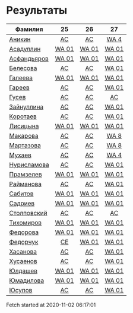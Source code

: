 # Результаты
Фамилия | 25| 26| 27
---|:---:|:---:|:---:
[Аникин](Аникин/README.md)  | [AC](Аникин/25.md) | [AC](Аникин/26.md) | [WA 4](Аникин/27.md)
[Асадуллин](Асадуллин/README.md)  | [WA 01](Асадуллин/25.md) | [WA 01](Асадуллин/26.md) | [WA 01](Асадуллин/27.md)
[Асфандьяров](Асфандьяров/README.md)  | [WA 01](Асфандьяров/25.md) | [WA 01](Асфандьяров/26.md) | [WA 01](Асфандьяров/27.md)
[Белесова](Белесова/README.md)  | [AC](Белесова/25.md) | [AC](Белесова/26.md) | [WA 01](Белесова/27.md)
[Галеева](Галеева/README.md)  | [WA 01](Галеева/25.md) | [WA 01](Галеева/26.md) | [WA 01](Галеева/27.md)
[Гареев](Гареев/README.md)  | [AC](Гареев/25.md) | [AC](Гареев/26.md) | [WA 01](Гареев/27.md)
[Гусев](Гусев/README.md)  | [AC](Гусев/25.md) | [AC](Гусев/26.md) | [AC](Гусев/27.md)
[Зайнуллина](Зайнуллина/README.md)  | [AC](Зайнуллина/25.md) | [AC](Зайнуллина/26.md) | [WA 01](Зайнуллина/27.md)
[Коротаев](Коротаев/README.md)  | [AC](Коротаев/25.md) | [AC](Коротаев/26.md) | [WA 01](Коротаев/27.md)
[Лисицына](Лисицына/README.md)  | [WA 01](Лисицына/25.md) | [WA 01](Лисицына/26.md) | [WA 01](Лисицына/27.md)
[Макарова](Макарова/README.md)  | [AC](Макарова/25.md) | [AC](Макарова/26.md) | [WA 8](Макарова/27.md)
[Мартазова](Мартазова/README.md)  | [AC](Мартазова/25.md) | [AC](Мартазова/26.md) | [WA 8](Мартазова/27.md)
[Мухаев](Мухаев/README.md)  | [AC](Мухаев/25.md) | [AC](Мухаев/26.md) | [WA 4](Мухаев/27.md)
[Нурисламова](Нурисламова/README.md)  | [AC](Нурисламова/25.md) | [AC](Нурисламова/26.md) | [WA 01](Нурисламова/27.md)
[Прамзелев](Прамзелев/README.md)  | [WA 01](Прамзелев/25.md) | [WA 01](Прамзелев/26.md) | [WA 01](Прамзелев/27.md)
[Райманова](Райманова/README.md)  | [AC](Райманова/25.md) | [AC](Райманова/26.md) | [WA 01](Райманова/27.md)
[Сабитов](Сабитов/README.md)  | [WA 01](Сабитов/25.md) | [WA 01](Сабитов/26.md) | [WA 01](Сабитов/27.md)
[Садриев](Садриев/README.md)  | [WA 01](Садриев/25.md) | [WA 01](Садриев/26.md) | [WA 01](Садриев/27.md)
[Столповский](Столповский/README.md)  | [AC](Столповский/25.md) | [AC](Столповский/26.md) | [AC](Столповский/27.md)
[Тихомиров](Тихомиров/README.md)  | [WA 01](Тихомиров/25.md) | [WA 01](Тихомиров/26.md) | [WA 01](Тихомиров/27.md)
[Федорова](Федорова/README.md)  | [WA 01](Федорова/25.md) | [WA 01](Федорова/26.md) | [WA 01](Федорова/27.md)
[Федорчук](Федорчук/README.md)  | [CE](Федорчук/25.md) | [WA 01](Федорчук/26.md) | [WA 01](Федорчук/27.md)
[Хасанова](Хасанова/README.md)  | [AC](Хасанова/25.md) | [AC](Хасанова/26.md) | [WA 01](Хасанова/27.md)
[Хусаенов](Хусаенов/README.md)  | [AC](Хусаенов/25.md) | [AC](Хусаенов/26.md) | [WA 01](Хусаенов/27.md)
[Юлдашев](Юлдашев/README.md)  | [WA 01](Юлдашев/25.md) | [WA 01](Юлдашев/26.md) | [WA 01](Юлдашев/27.md)
[Юмадилова](Юмадилова/README.md)  | [WA 01](Юмадилова/25.md) | [WA 01](Юмадилова/26.md) | [WA 01](Юмадилова/27.md)
[Юсупов](Юсупов/README.md)  | [AC](Юсупов/25.md) | [AC](Юсупов/26.md) | [WA 01](Юсупов/27.md)

Fetch started at 2020-11-02 06:17:01
